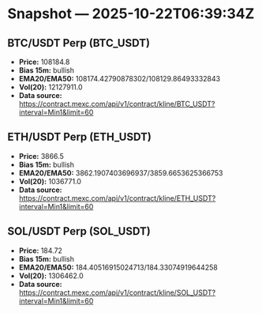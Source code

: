 # Snapshot — 2025-10-22T06:39:34Z

## BTC/USDT Perp (BTC_USDT)
- **Price:** 108184.8
- **Bias 15m:** bullish
- **EMA20/EMA50:** 108174.42790878302/108129.86493332843
- **Vol(20):** 12127911.0
- **Data source:** https://contract.mexc.com/api/v1/contract/kline/BTC_USDT?interval=Min1&limit=60

## ETH/USDT Perp (ETH_USDT)
- **Price:** 3866.5
- **Bias 15m:** bullish
- **EMA20/EMA50:** 3862.1907403696937/3859.6653625366753
- **Vol(20):** 1036771.0
- **Data source:** https://contract.mexc.com/api/v1/contract/kline/ETH_USDT?interval=Min1&limit=60

## SOL/USDT Perp (SOL_USDT)
- **Price:** 184.72
- **Bias 15m:** bullish
- **EMA20/EMA50:** 184.40516915024713/184.33074919644258
- **Vol(20):** 1306462.0
- **Data source:** https://contract.mexc.com/api/v1/contract/kline/SOL_USDT?interval=Min1&limit=60
